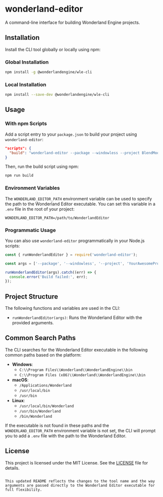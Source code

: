 # wonderland-editor

A command-line interface for building Wonderland Engine projects.

## Installation

Install the CLI tool globally or locally using npm:

### Global Installation

```bash
npm install -g @wonderlandengine/wle-cli
```

### Local Installation

```bash
npm install --save-dev @wonderlandengine/wle-cli
```

## Usage

### With npm Scripts

Add a script entry to your `package.json` to build your project using `wonderland-editor`:

```json
"scripts": {
  "build": "wonderland-editor --package --windowless --project BlendModesDemo.wlp"
}
```

Then, run the build script using npm:

```bash
npm run build
```

### Environment Variables

The `WONDERLAND_EDITOR_PATH` environment variable can be used to specify the path to the Wonderland Editor executable. You can set this variable in a `.env` file in the root of your project:

```env
WONDERLAND_EDITOR_PATH=/path/to/WonderlandEditor
```

### Programmatic Usage

You can also use `wonderland-editor` programmatically in your Node.js scripts:

```javascript
const { runWonderlandEditor } = require('wonderland-editor');

const args = ['--package', '--windowless', '--project', 'YourAwesomeProject.wlp'];

runWonderlandEditor(args).catch((err) => {
  console.error('Build failed:', err);
});
```

## Project Structure

The following functions and variables are used in the CLI:

- `runWonderlandEditor(args)`: Runs the Wonderland Editor with the provided arguments.

## Common Search Paths

The CLI searches for the Wonderland Editor executable in the following common paths based on the platform:

- **Windows**:
  - `C:\\Program Files\\Wonderland\\WonderlandEngine\\bin`
  - `C:\\Program Files (x86)\\Wonderland\\WonderlandEngine\\bin`
- **macOS**:
  - `/Applications/Wonderland`
  - `/usr/local/bin`
  - `/usr/bin`
- **Linux**:
  - `/usr/local/bin/Wonderland`
  - `/usr/bin/Wonderland`
  - `/bin/Wonderland`

If the executable is not found in these paths and the `WONDERLAND_EDITOR_PATH` environment variable is not set, the CLI will prompt you to add a `.env` file with the path to the Wonderland Editor.

## License

This project is licensed under the MIT License. See the [LICENSE](LICENSE) file for details.

```

This updated README reflects the changes to the tool name and the way arguments are passed directly to the Wonderland Editor executable for full flexibility.
